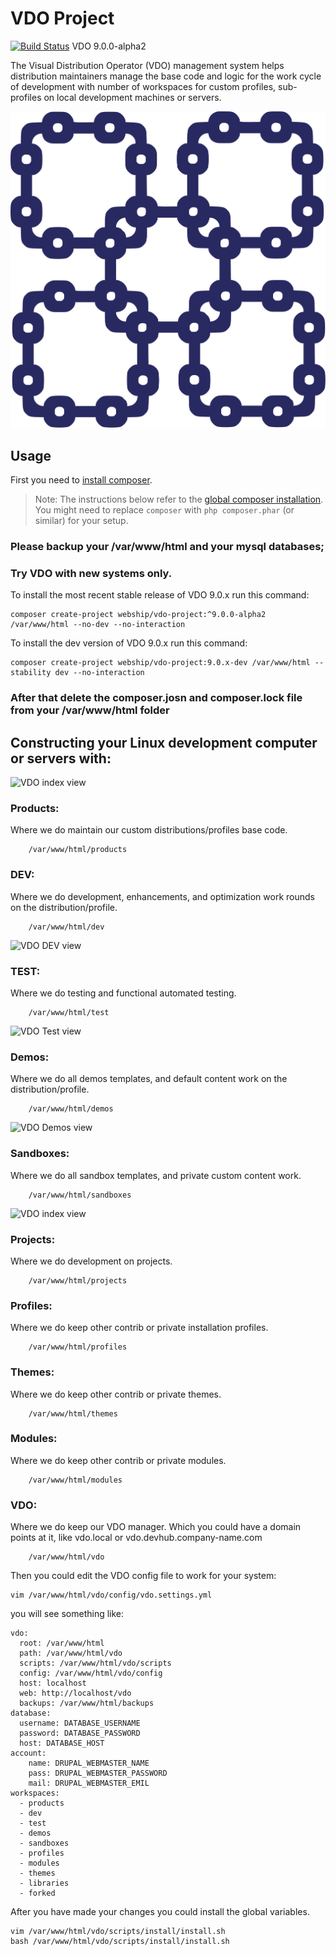 # VDO Project
[![Build Status](https://travis-ci.org/webship/vdo.svg?branch=9.0.0-alpha2)](https://travis-ci.com/github/webship/vdo/builds/203356106) VDO 9.0.0-alpha2

The Visual Distribution Operator (VDO) management system helps
 distribution maintainers manage the base code and logic
 for the work cycle of development with number of workspaces for
 custom profiles, sub-profiles on local development machines or servers.

[![VDO](https://raw.githubusercontent.com/webship/vdo/9.0.x/images/logo.svg)](https://www.drupal.org/project/vdo)

## Usage

First you need to [install composer](https://getcomposer.org/doc/00-intro.md#installation-linux-unix-osx).

> Note: The instructions below refer to the [global composer installation](https://getcomposer.org/doc/00-intro.md#globally).
You might need to replace `composer` with `php composer.phar` (or similar) 
for your setup.

### Please backup your /var/www/html and your mysql databases;
### Try VDO with new systems only.

To install the most recent stable release of VDO 9.0.x run this command:
```
composer create-project webship/vdo-project:^9.0.0-alpha2 /var/www/html --no-dev --no-interaction
```

To install the dev version of VDO 9.0.x run this command:
```
composer create-project webship/vdo-project:9.0.x-dev /var/www/html --stability dev --no-interaction
```

### After that delete the composer.josn and composer.lock file from your /var/www/html folder

## Constructing your Linux development computer or servers with:



![VDO index view](https://www.drupal.org/files/issues/2020-11-22/VDO-index-view_0.png)


### Products:

Where we do maintain our custom distributions/profiles base code.

```
    /var/www/html/products
```

### DEV:

Where we do development, enhancements, and optimization work rounds
 on the distribution/profile.

```
    /var/www/html/dev
```
![VDO DEV view](https://www.drupal.org/files/issues/2020-11-22/VDO-Development-index-view_0.png)

### TEST:

Where we do testing and functional automated testing.

```
    /var/www/html/test
```
![VDO Test view](https://www.drupal.org/files/issues/2020-11-22/VDO-Test-index-view.png)

### Demos:

Where we do all demos templates, and default content work on
 the distribution/profile.
```
    /var/www/html/demos
```
![VDO Demos view](https://www.drupal.org/files/issues/2020-11-22/VDO-Demos-index-view_0.png)

### Sandboxes:

Where we do all sandbox templates, and private custom content work.

```
    /var/www/html/sandboxes
```
![VDO index view](https://www.drupal.org/files/issues/2020-11-22/VDO-Sandboxes-index-view_0.png)

### Projects:

Where we do development on projects.

```
    /var/www/html/projects
```

### Profiles:

Where we do keep other contrib or private installation profiles.
```
    /var/www/html/profiles
```

### Themes:

Where we do keep other contrib or private themes.
```
    /var/www/html/themes
```

### Modules:

Where we do keep other contrib or private modules.
```
    /var/www/html/modules
```

### VDO:

Where we do keep our VDO manager.
Which you could have a domain points at it, like vdo.local
 or vdo.devhub.company-name.com

```
    /var/www/html/vdo
```




Then you could edit the VDO config file to work for your system:
```
vim /var/www/html/vdo/config/vdo.settings.yml
```

you will see something like:
```
vdo:
  root: /var/www/html
  path: /var/www/html/vdo
  scripts: /var/www/html/vdo/scripts
  config: /var/www/html/vdo/config
  host: localhost
  web: http://localhost/vdo
  backups: /var/www/html/backups
database:
  username: DATABASE_USERNAME
  password: DATABASE_PASSWORD
  host: DATABASE_HOST
account:
    name: DRUPAL_WEBMASTER_NAME
    pass: DRUPAL_WEBMASTER_PASSWORD
    mail: DRUPAL_WEBMASTER_EMIL
workspaces:
  - products
  - dev
  - test
  - demos
  - sandboxes
  - profiles
  - modules
  - themes
  - libraries
  - forked
```


After you have made your changes you could install the global variables.

```
vim /var/www/html/vdo/scripts/install/install.sh
bash /var/www/html/vdo/scripts/install/install.sh
```

